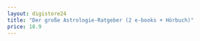 ```yaml
---
layout: digistore24
title: "Der große Astrologie-Ratgeber (2 e-books + Hörbuch)"
price: 18.9
---
```

